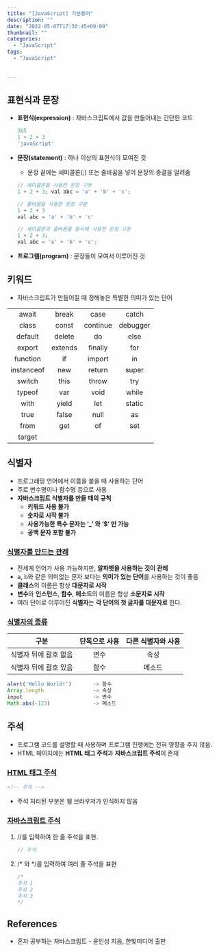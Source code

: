 ```yaml
---
title: "[JavaScript] 기본용어"
description: ""
date: "2022-05-07T17:30:45+09:00"
thumbnail: ""
categories:
  - "JavaScript"
tags:
  - "JavaScript"
 

---
```

<!--more-->

## 표현식과 문장

- **표현식(expression)** : 자바스크립트에서 값을 만들어내는 간단한 코드

  ```jsx
  365
  1 + 2 + 3
  'javaScript'
  ```

- **문장(statement)** : 하나 이상의 표현식이 모여진 것
    - 문장 끝에는 세미콜론(;) 또는 줄바꿈을 넣어 문장의 종결을 알려줌

  ```jsx
  // 세미콜론을 사용한 문장 구분
  1 + 2 + 3; val abc = 'a' + 'b' + 'c';
  
  // 줄바꿈을 사용한 문장 구분
  1 + 2 + 3
  val abc = 'a' + 'b' + 'c'
  
  // 세미콜론과 줄바꿈을 동시에 사용한 문장 구분
  1 + 2 + 3;
  val abc = 'a' + 'b' + 'c';
  ```

- **프로그램(program)** : 문장들이 모여서 이루어진 것

## 키워드

- 자바스크립트가  만들어질 때 정해놓은 특별한 의미가 있는 단어

|            |         |          |          |
|:----------:|:-------:|:--------:|:--------:|
|   await    |  break  |   case   |  catch   |
|   class    |  const  | continue | debugger |
|  default   | delete  |    do    |   else   |
|   export   | extends | finally  |   for    |
|  function  |   if    |  import  |    in    |
| instanceof |   new   |  return  |  super   |
|   switch   |  this   |  throw   |   try    |
|   typeof   |   var   |   void   |  while   |
|    with    |  yield  |   let    |  static  |
|    true    |  false  |   null   |    as    |
|    from    |   get   |    of    |   set    |
|   target   |         |          |          |

## 식별자

- 프로그래밍 언어에서 이름을 붙을 때 사용하는 단어
- 주로 변수명이나 함수명 등으로 사용
- **자바스크립트 식별자를 만들 때의 규칙**
    - **키워드 사용 불가**
    - **숫자로 시작 불가**
    - **사용가능한 특수 문자는 ‘_’ 와 ‘$’ 만 가능**
    - **공백 문자 포함 불가**

### <u>식별자를 만드는 관례</u>

- 전세계 언어가 사용 가능하지만, **알파벳을 사용하는 것이 관례**
- a, b와 같은 의미없는 문자 보다는 **의미가 있는 단어**를 사용하는 것이 좋음
- **클래스**의 이름은 항상 **대문자로 시작**
- **변수**와 **인스턴스**, **함수**, **메소드**의 이름은 항상 **소문자로 시작**
- 여러 단어로 이루어진 **식별자**는 **각 단어의 첫 글자를 대문자로** 한다.

### <u>식별자의 종류</u>

|      구분       | 단독으로 사용  | 다른 식별자와 사용  |
|:-------------:|:--------:|:-----------:|
| 식별자 뒤에 괄호 없음  |    변수    |     속성      |
| 식별자 뒤에 괄호 있음  |    함수    |     메소드     |

```jsx
alert('Hello World!')       -> 함수
Array.length                -> 속성
input                       -> 변수
Math.abs(-123)              -> 메소드
```

## 주석

- 프로그램 코드를 설명할 때 사용하며 프로그램 진행에는 전혀 영향을 주지 않음.
- HTML 페이지에는 **HTML 태그 주석**과 **자바스크립트 주석**이 존재

### <u>HTML 태그 주석</u>

```html
<!-- 주석 -->
```

- 주석 처리된 부분은 웹 브라우저가 인식하지 않음

### <u>자바스크립트 주석</u>

1. //를 입력하여 한 줄 주석을 표현.

    ```jsx
    // 주석
    ```

2. /* 와 */를 입력하여 여러 줄 주석을 표현

    ```jsx
    /*
    주석 1
    주석 2
    주석 3
    */
    ```

## References

- 혼자 공부하는 자바스크립트 - 윤인성 지음, 한빛미디어 출판